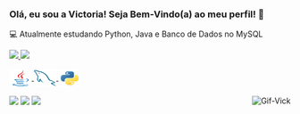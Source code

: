 ### Olá, eu sou a Victoria! Seja Bem-Vindo(a) ao meu perfil! 👋

💻 Atualmente estudando Python, Java e Banco de Dados no MySQL
<div>
  <a href="https://github.com/VictoriaEmilly">
  <img height="160em" src="https://github-readme-stats.vercel.app/api?username=VictoriaEmilly&show_icons=true&theme=material-palenight&include_all_commits=true&count_private=true"/>
  <img height="140em" src="https://github-readme-stats.vercel.app/api/top-langs/?username=VictoriaEmilly&layout=compact&langs_count=7&theme=material-palenight"/>
 
  </div>
  <div style="display: inline_block"><br>
  <img align="center" alt="Vick-Java" height="30" width="40" src="https://raw.githubusercontent.com/devicons/devicon/master/icons/java/java-original.svg">
  <img align="center" alt="Vick-MySQL" height="30" width="40" src="https://raw.githubusercontent.com/devicons/devicon/master/icons/mysql/mysql-original.svg">
  <img align="center" alt="Vick-Python" height="30" width="40" src="https://raw.githubusercontent.com/devicons/devicon/master/icons/python/python-original.svg">
  </div>
  <div style="display: inline_block"><br>
<div> 
  <a href="https://www.linkedin.com/in/victoria-emilly-ferreira-santos-2b729519a" target="_blank"><img src="https://img.shields.io/badge/-LinkedIn-%230077B5?style=for-the-badge&logo=linkedin&logoColor=white" target="_blank"></a> 
  <a href="https://www.instagram.com/vick_emilly/" target="_blank"><img src="https://img.shields.io/badge/-Instagram-%23E4405F?style=for-the-badge&logo=instagram&logoColor=white" target="_blank"></a>
  <a href="https://www.victoriaefs@outlook.com" target="_blank"><img src="https://img.shields.io/badge/Microsoft_Outlook-0078D4?style=for-the-badge&logo=microsoft-outlook&logoColor=white" target="_blank"></a>
  <img align="right" height= "130em "alt="Gif-Vick" src="https://media.discordapp.net/attachments/901442299526017089/914317115006267422/picasion.com_16ec154a6e8a1beb47668a42d1cb0c08.gif">
</div>
  
